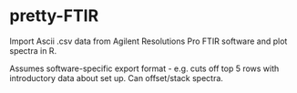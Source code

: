 # pretty-FTIR

Import Ascii .csv data from Agilent Resolutions Pro FTIR software and plot spectra in R. 

Assumes software-specific export format - e.g. cuts off top 5 rows with introductory data about set up. Can offset/stack spectra. 
